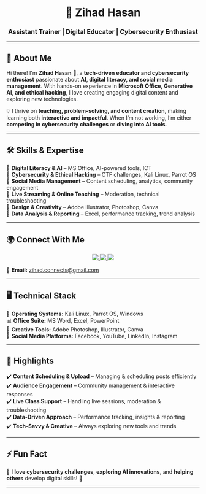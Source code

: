 <h1 align="center">🚀 Zihad Hasan</h1>
<h3 align="center">Assistant Trainer | Digital Educator | Cybersecurity Enthusiast</h3>

---

## 🌟 About Me  

Hi there! I'm **Zihad Hasan** 👋, a **tech-driven educator and cybersecurity enthusiast** passionate about **AI, digital literacy, and social media management**. With hands-on experience in **Microsoft Office, Generative AI, and ethical hacking**, I love creating engaging digital content and exploring new technologies.

💡 I thrive on **teaching, problem-solving, and content creation**, making learning both **interactive and impactful**. When I’m not working, I’m either **competing in cybersecurity challenges** or **diving into AI tools**.

---

## 🛠️ Skills & Expertise  

🔹 **Digital Literacy & AI** – MS Office, AI-powered tools, ICT  
🔹 **Cybersecurity & Ethical Hacking** – CTF challenges, Kali Linux, Parrot OS  
🔹 **Social Media Management** – Content scheduling, analytics, community engagement  
🔹 **Live Streaming & Online Teaching** – Moderation, technical troubleshooting  
🔹 **Design & Creativity** – Adobe Illustrator, Photoshop, Canva  
🔹 **Data Analysis & Reporting** – Excel, performance tracking, trend analysis  

---

## 🌍 Connect With Me  

<p align="center">
  <a href="https://www.linkedin.com/in/pkmzihad/" target="_blank">
    <img src="https://img.shields.io/badge/LinkedIn-%230077B5.svg?style=for-the-badge&logo=linkedin&logoColor=white">
  </a>
  <a href="https://www.facebook.com/pkmzihad10" target="_blank">
    <img src="https://img.shields.io/badge/Facebook-%231877F2.svg?style=for-the-badge&logo=facebook&logoColor=white">
  </a>
  <a href="https://x.com/pkmzihad" target="_blank">
    <img src="https://img.shields.io/badge/X-%231DA1F2.svg?style=for-the-badge&logo=twitter&logoColor=white">
  </a>
</p>

📧 **Email:** [zihad.connects@gmail.com](mailto:zihad.connects@gmail.com)  

---

## 🖥️ Technical Stack  

🚀 **Operating Systems:** Kali Linux, Parrot OS, Windows  
📊 **Office Suite:** MS Word, Excel, PowerPoint  
🎨 **Creative Tools:** Adobe Photoshop, Illustrator, Canva  
📱 **Social Media Platforms:** Facebook, YouTube, LinkedIn, Instagram  

---

## 🎯 Highlights  

✔️ **Content Scheduling & Upload** – Managing & scheduling posts efficiently  
✔️ **Audience Engagement** – Community management & interactive responses  
✔️ **Live Class Support** – Handling live sessions, moderation & troubleshooting  
✔️ **Data-Driven Approach** – Performance tracking, insights & reporting  
✔️ **Tech-Savvy & Creative** – Always exploring new tools and trends  

---

## ⚡ Fun Fact  

🎯 I **love cybersecurity challenges**, **exploring AI innovations**, and **helping others** develop digital skills! 🚀  

---

